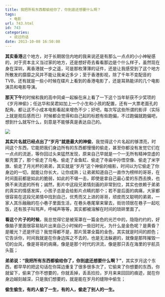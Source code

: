 ```yaml
---
title: 我把所有东西都偷给你了，你到底还想要什么啊？
tags:
  - 电影
url: 743.html
id: 743
categories:
  - 说过的话
date: 2013-10-08 16:50:08
---
```


**其实香港**这个地方，对于长期居住内地的我来说还是有那么一点点的小小神秘感的，对于资本主义当过家的地方，还是想好奇去看看那边是个什么样子，虽然现在身在深圳，离香港就一步之遥，可是那枚薄薄的证件，还是让我感受到了这个地方所散发的靡靡之风并不能让我亲近多少；至于香港影视，除了千年不变配音的TVB，还有就是一些小时候在碟片上看到的香港电影了，还是耳熟能详的几个电影演员和电影导演。

**那天下午**的时候和我的高中同桌一起躲在床上看了一下这个当年斩获不少奖项的《岁月神偷》；任达华和吴君如加上一个小生和小孩的配置，还有一大票老面孔的配角，都让这不小成本电影看起来增色不少；好吧，每次写这些所谓的影评（实际上就是观后感而已）时候都会觉得和自己起的标题有些跑偏，不过跑偏就跑偏吧，想到什么就写什么，刻意是不能够真是表达自己的。

![](http://qiniu.102no.com/suiyueshentou.jpg)

**其实片名就已经点出了“岁月”就是最大的神偷**，我觉得这个片名起的够漂亮，时间这个东西，它能把我们身边所有的东西都慢慢的偷走，甚至你都没有发觉它们在一点点的流逝，等你回过头来猛然发现，原来自己早就是一个一无所有精神空虚的躯壳罢了，那个偷走了乌龟、偷走了金鱼缸、偷走了寺庙中孙悟空像、偷走了米字旗、偷走了月光杯的弟弟，其实就是“岁月”这个神偷的缩影，时间以为它偷走了你身边的一切，就能让你长大，让你成熟；让弟弟知道自己一直作为榜样的哥哥，在时间面前都是如此的脆弱，如此的不堪一击，即使是拿自己最心爱的东西去换，也换不来流逝的所有；诚然，影片中这段兄弟情刻画的非常到位，其实也依赖于弟弟的真实的情感发挥，小孩子总是会给影片点睛的那个；若不是后面的病痛，大家都很容易在这段兄弟情中找到自己，优秀而又上进的哥哥，顽皮而又聪明的弟弟，一家人其乐融融的在小巷子里面生活，在巷头巷尾窜来窜去，街坊领居在巷子一起吃饭，还有孩子叫骂声，呼喊声等等，其实都被溶解在时间的琐碎里面了。

**看这个片子的时候**，我总觉得它是被笼罩在一篇金色的光芒中的，隐隐约约的，好像脑子里面很容易贴片出来自己小时候的一些旧时光，为什么是金色呢？是黄昏？是暖光？还是怀旧？我觉得都不是，那片笼罩全篇的金色，其实就是时间的颜色；它告诉你，时间我就是在你身边挥之不去的，也是无法躲避的，就像是那阵摧毁一切的台风，像是哥哥的病痛，像是是那个时代的洪流，像是那只丢在海里的宇航员头盔；

**弟弟说：“我把所有东西都偷给你了，你到底还想要什么啊？”**，其实岁月这个东西，都早早的把这句话在你耳边重复了很多很多次了，它偷来了你想要的东西，你就留下，偷来了你不想要的，你就丢掉，丢丢捡捡，岁月来来回回的痕迹，就在你身边越刻越深，只是我们想要的，就是能在岁月的缝隙中偷生；

**偷生偷生，有的人偷了一生，有的人，偷走了别人的一生。**
